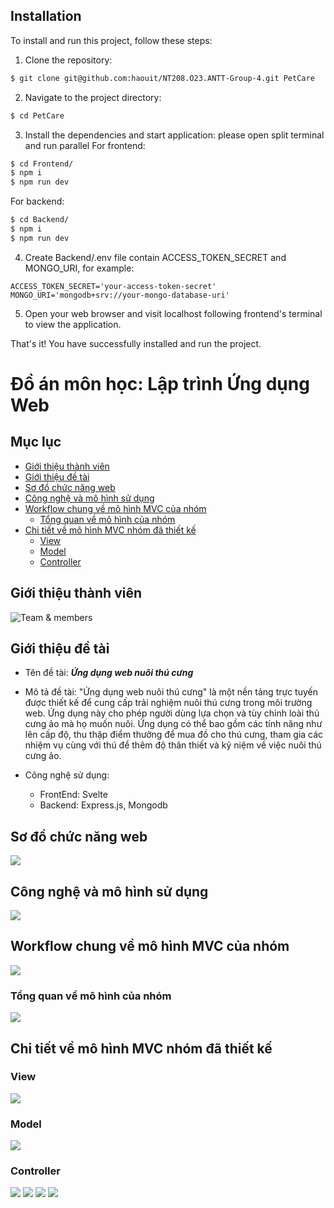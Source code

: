 ## Installation
To install and run this project, follow these steps:

1. Clone the repository:
  ```bash
  $ git clone git@github.com:haouit/NT208.O23.ANTT-Group-4.git PetCare
  ```

2. Navigate to the project directory:
  ```bash
  $ cd PetCare
  ```

3. Install the dependencies and start application:
  please open split terminal and run parallel
  For frontend:
  ```bash
  $ cd Frontend/
  $ npm i
  $ npm run dev
  ```
  For backend:
  ```bash
  $ cd Backend/
  $ npm i
  $ npm run dev
  ```

4. Create Backend/.env file contain ACCESS_TOKEN_SECRET and MONGO_URI, for example:
```
ACCESS_TOKEN_SECRET='your-access-token-secret'
MONGO_URI='mongodb+srv://your-mongo-database-uri'
```

5. Open your web browser and visit localhost following frontend's terminal to view the application.

That's it! You have successfully installed and run the project.

# **Đồ án môn học: Lập trình Ứng dụng Web**
## Mục lục
- [Giới thiệu thành viên](#giới-thiệu-thành-viên)
- [Giới thiệu đề tài](#giới-thiệu-đề-tài)
- [Sơ đồ chức năng web](#sơ-đồ-chức-năng-web)
- [Công nghệ và mô hình sử dụng](#công-nghệ-và-mô-hình-sử-dụng)
- [Workflow chung về mô hình MVC của nhóm](#workflow-chung-về-mô-hình-mvc-của-nhóm)
  - [Tổng quan về mô hình của nhóm](#tổng-quan-về-mô-hình-của-nhóm)
- [Chi tiết về mô hình MVC nhóm đã thiết kế](#chi-tiết-về-mô-hình-mvc-nhóm-đã-thiết-kế)
  - [View](#view)
  - [Model](#model)
  - [Controller](#controller)

## Giới thiệu thành viên
![Team & members](img/Slide01.png)

## Giới thiệu đề tài
- Tên đề tài: ***Ứng dụng web nuôi thú cưng***

- Mô tả đề tài: "Ứng dụng web nuôi thú cưng" là một nền tảng trực tuyến được thiết kế để cung cấp trải nghiệm nuôi thú cưng trong môi trường web. Ứng dụng này cho phép người dùng lựa chọn và tùy chỉnh loài thú cưng ảo mà họ muốn nuôi. Ứng dụng có thể bao gồm các tính năng như lên cấp độ, thu thập điểm thưởng để mua đồ cho thú cưng, tham gia các nhiệm vụ cùng với thú để thêm độ thân thiết và kỷ niệm về việc nuôi thú cưng ảo.

- Công nghệ sử dụng: 
  - FrontEnd: Svelte
  - Backend: Express.js, Mongodb

## Sơ đồ chức năng web
![](img/Slide02.png)

## Công nghệ và mô hình sử dụng
![](img/Slide03.png)

## Workflow chung về mô hình MVC của nhóm
![](img/Slide04.png)
### Tổng quan về mô hình của nhóm 
![](img/Slide05.png)

## Chi tiết về mô hình MVC nhóm đã thiết kế
### View
![](img/Slide06.png)
### Model
![](img/Slide07.png)
### Controller
![](img/Slide08.png)
![](img/Slide09.png)
![](img/Slide10.png)
![](img/Slide11.png)